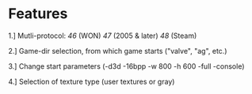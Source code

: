 # Features
1.] Mutli-protocol: *46* (WON) *47* (2005 & later) *48* (Steam)

2.] Game-dir selection, from which game starts ("valve", "ag", etc.)

3.] Change start parameters (-d3d -16bpp -w 800 -h 600 -full -console)

4.] Selection of texture type (user textures or gray)
